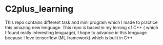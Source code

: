 # C2plus_learning
This repo contains different task and mini program which I made to practice this amazing new lenguage.
This repo is based in my lerning of C++ ( which I found really interesting lenguage), I hope to advance in this lenguage because I love tensorflow (ML framework) which is built in C++
